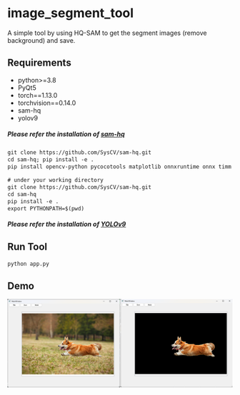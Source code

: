 # image_segment_tool
A simple tool by using HQ-SAM to get the segment images (remove background) and save.
## Requirements
- python>=3.8
- PyQt5
- torch==1.13.0
- torchvision==0.14.0
- sam-hq
- yolov9
##### Please refer the installation of [sam-hq](https://github.com/SysCV/sam-hq?tab=readme-ov-file)
```
git clone https://github.com/SysCV/sam-hq.git
cd sam-hq; pip install -e .
pip install opencv-python pycocotools matplotlib onnxruntime onnx timm
```
```
# under your working directory
git clone https://github.com/SysCV/sam-hq.git
cd sam-hq
pip install -e .
export PYTHONPATH=$(pwd)
```
##### Please refer the installation of [YOLOv9](https://github.com/WongKinYiu/yolov9)
## Run Tool
```
python app.py
```
## Demo
![image](https://github.com/joanne27131/image_segment_tool/blob/main/demo%20img/demo.png)
